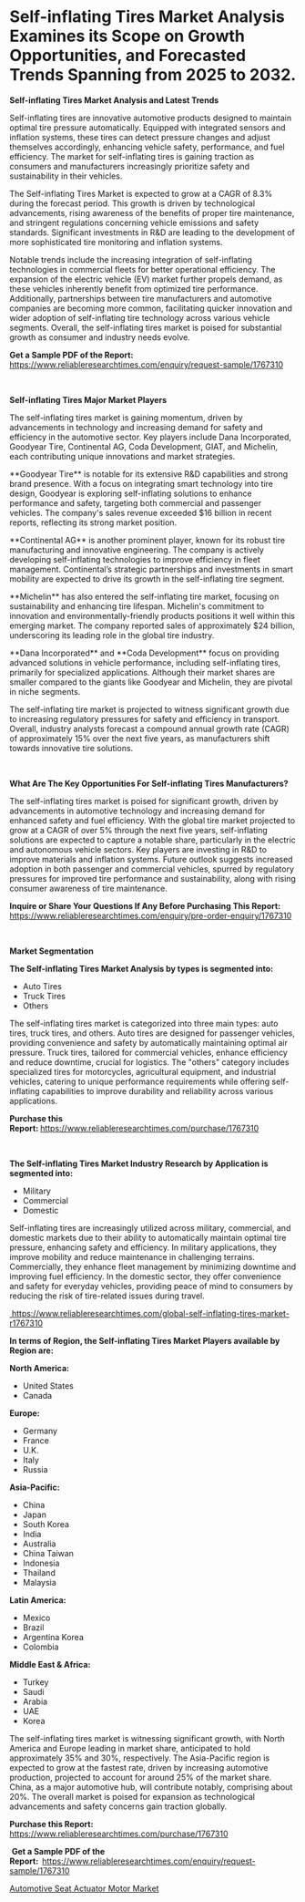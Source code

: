 <p><h1>Self-inflating Tires Market Analysis Examines its Scope on Growth Opportunities, and Forecasted Trends Spanning from 2025 to 2032.</h1></p><p><strong>Self-inflating Tires Market Analysis and Latest Trends</strong></p>
<p><p>Self-inflating tires are innovative automotive products designed to maintain optimal tire pressure automatically. Equipped with integrated sensors and inflation systems, these tires can detect pressure changes and adjust themselves accordingly, enhancing vehicle safety, performance, and fuel efficiency. The market for self-inflating tires is gaining traction as consumers and manufacturers increasingly prioritize safety and sustainability in their vehicles.</p><p>The Self-inflating Tires Market is expected to grow at a CAGR of 8.3% during the forecast period. This growth is driven by technological advancements, rising awareness of the benefits of proper tire maintenance, and stringent regulations concerning vehicle emissions and safety standards. Significant investments in R&D are leading to the development of more sophisticated tire monitoring and inflation systems.</p><p>Notable trends include the increasing integration of self-inflating technologies in commercial fleets for better operational efficiency. The expansion of the electric vehicle (EV) market further propels demand, as these vehicles inherently benefit from optimized tire performance. Additionally, partnerships between tire manufacturers and automotive companies are becoming more common, facilitating quicker innovation and wider adoption of self-inflating tire technology across various vehicle segments. Overall, the self-inflating tires market is poised for substantial growth as consumer and industry needs evolve.</p></p>
<p><strong>Get a Sample PDF of the Report:&nbsp;</strong> <a href="https://www.reliableresearchtimes.com/enquiry/request-sample/1767310?utm_campaign=2230&utm_medium=2&utm_source=Github&utm_content=ia&utm_term=31032025&utm_id=self-inflating-tires">https://www.reliableresearchtimes.com/enquiry/request-sample/1767310</a></p>
<p>&nbsp;</p>
<p><strong>Self-inflating Tires Major Market Players</strong></p>
<p><p>The self-inflating tires market is gaining momentum, driven by advancements in technology and increasing demand for safety and efficiency in the automotive sector. Key players include Dana Incorporated, Goodyear Tire, Continental AG, Coda Development, GIAT, and Michelin, each contributing unique innovations and market strategies.</p><p>**Goodyear Tire** is notable for its extensive R&D capabilities and strong brand presence. With a focus on integrating smart technology into tire design, Goodyear is exploring self-inflating solutions to enhance performance and safety, targeting both commercial and passenger vehicles. The company's sales revenue exceeded $16 billion in recent reports, reflecting its strong market position.</p><p>**Continental AG** is another prominent player, known for its robust tire manufacturing and innovative engineering. The company is actively developing self-inflating technologies to improve efficiency in fleet management. Continental’s strategic partnerships and investments in smart mobility are expected to drive its growth in the self-inflating tire segment.</p><p>**Michelin** has also entered the self-inflating tire market, focusing on sustainability and enhancing tire lifespan. Michelin's commitment to innovation and environmentally-friendly products positions it well within this emerging market. The company reported sales of approximately $24 billion, underscoring its leading role in the global tire industry.</p><p>**Dana Incorporated** and **Coda Development** focus on providing advanced solutions in vehicle performance, including self-inflating tires, primarily for specialized applications. Although their market shares are smaller compared to the giants like Goodyear and Michelin, they are pivotal in niche segments.</p><p>The self-inflating tire market is projected to witness significant growth due to increasing regulatory pressures for safety and efficiency in transport. Overall, industry analysts forecast a compound annual growth rate (CAGR) of approximately 15% over the next five years, as manufacturers shift towards innovative tire solutions.</p></p>
<p>&nbsp;</p>
<p><strong>What Are The Key Opportunities For Self-inflating Tires Manufacturers?</strong></p>
<p><p>The self-inflating tires market is poised for significant growth, driven by advancements in automotive technology and increasing demand for enhanced safety and fuel efficiency. With the global tire market projected to grow at a CAGR of over 5% through the next five years, self-inflating solutions are expected to capture a notable share, particularly in the electric and autonomous vehicle sectors. Key players are investing in R&D to improve materials and inflation systems. Future outlook suggests increased adoption in both passenger and commercial vehicles, spurred by regulatory pressures for improved tire performance and sustainability, along with rising consumer awareness of tire maintenance.</p></p>
<p><strong>Inquire or Share Your Questions If Any Before Purchasing This Report:</strong> <a href="https://www.reliableresearchtimes.com/enquiry/pre-order-enquiry/1767310?utm_campaign=2230&utm_medium=2&utm_source=Github&utm_content=ia&utm_term=31032025&utm_id=self-inflating-tires">https://www.reliableresearchtimes.com/enquiry/pre-order-enquiry/1767310</a></p>
<p>&nbsp;</p>
<p><strong>Market Segmentation</strong></p>
<p><strong>The Self-inflating Tires Market Analysis by types is segmented into:</strong></p>
<p><ul><li>Auto Tires</li><li>Truck Tires</li><li>Others</li></ul></p>
<p><p>The self-inflating tires market is categorized into three main types: auto tires, truck tires, and others. Auto tires are designed for passenger vehicles, providing convenience and safety by automatically maintaining optimal air pressure. Truck tires, tailored for commercial vehicles, enhance efficiency and reduce downtime, crucial for logistics. The "others" category includes specialized tires for motorcycles, agricultural equipment, and industrial vehicles, catering to unique performance requirements while offering self-inflating capabilities to improve durability and reliability across various applications.</p></p>
<p><strong>Purchase this Report:&nbsp;</strong><a href="https://www.reliableresearchtimes.com/purchase/1767310?utm_campaign=2230&utm_medium=2&utm_source=Github&utm_content=ia&utm_term=31032025&utm_id=self-inflating-tires">https://www.reliableresearchtimes.com/purchase/1767310</a></p>
<p>&nbsp;</p>
<p><strong>The Self-inflating Tires Market Industry Research by Application is segmented into:</strong></p>
<p><ul><li>Military</li><li>Commercial</li><li>Domestic</li></ul></p>
<p><p>Self-inflating tires are increasingly utilized across military, commercial, and domestic markets due to their ability to automatically maintain optimal tire pressure, enhancing safety and efficiency. In military applications, they improve mobility and reduce maintenance in challenging terrains. Commercially, they enhance fleet management by minimizing downtime and improving fuel efficiency. In the domestic sector, they offer convenience and safety for everyday vehicles, providing peace of mind to consumers by reducing the risk of tire-related issues during travel.</p></p>
<p><a href="https://www.reliableresearchtimes.com/global-self-inflating-tires-market-r1767310?utm_campaign=2230&utm_medium=2&utm_source=Github&utm_content=ia&utm_term=31032025&utm_id=self-inflating-tires">&nbsp;https://www.reliableresearchtimes.com/global-self-inflating-tires-market-r1767310</a></p>
<p><strong>In terms of Region, the Self-inflating Tires Market Players available by Region are:</strong></p>
<p>
    <p> <strong> North America: </strong>
        <ul>
            <li>United States</li>
            <li>Canada</li>
        </ul>
        </p> 
    <p> <strong> Europe: </strong>
        <ul>
            <li>Germany</li>
            <li>France</li>
            <li>U.K.</li>
            <li>Italy</li>
            <li>Russia</li>
        </ul>
        </p> 
    <p> <strong> Asia-Pacific: </strong>
        <ul>
            <li>China</li>
            <li>Japan</li>
            <li>South Korea</li>
            <li>India</li>
            <li>Australia</li>
            <li>China Taiwan</li>
            <li>Indonesia</li>
            <li>Thailand</li>
            <li>Malaysia</li>
        </ul>
        </p> 
    <p> <strong> Latin America: </strong>
        <ul>
            <li>Mexico</li>
            <li>Brazil</li>
            <li>Argentina Korea</li>
            <li>Colombia</li>
        </ul>
        </p> 
    <p> <strong> Middle East & Africa: </strong>
        <ul>
            <li>Turkey</li>
            <li>Saudi</li>
            <li>Arabia</li>
            <li>UAE</li>
            <li>Korea</li>
        </ul>
    </p>
    </p>
<p><p>The self-inflating tires market is witnessing significant growth, with North America and Europe leading in market share, anticipated to hold approximately 35% and 30%, respectively. The Asia-Pacific region is expected to grow at the fastest rate, driven by increasing automotive production, projected to account for around 25% of the market share. China, as a major automotive hub, will contribute notably, comprising about 20%. The overall market is poised for expansion as technological advancements and safety concerns gain traction globally.</p></p>
<p><strong>Purchase this Report: </strong><a href="https://www.reliableresearchtimes.com/purchase/1767310?utm_campaign=2230&utm_medium=2&utm_source=Github&utm_content=ia&utm_term=31032025&utm_id=self-inflating-tires">https://www.reliableresearchtimes.com/purchase/1767310</a></p>
<p>&nbsp;<strong>Get a Sample PDF of the Report:&nbsp;&nbsp;</strong><a href="https://www.reliableresearchtimes.com/enquiry/request-sample/1767310?utm_campaign=2230&utm_medium=2&utm_source=Github&utm_content=ia&utm_term=31032025&utm_id=self-inflating-tires">https://www.reliableresearchtimes.com/enquiry/request-sample/1767310</a></p>
<p><strong></strong></p>
<p><p><a href="https://github.com/petbigbeepjn/Market-Research-Report-List-2/blob/main/automotive-seat-actuator-motor-market.md?utm_campaign=2230&utm_medium=2&utm_source=Github&utm_content=ia&utm_term=31032025&utm_id=self-inflating-tires">Automotive Seat Actuator Motor Market</a></p></p>